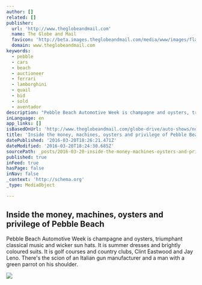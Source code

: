 ```yaml
---
author: []
related: []
publisher:
  url: 'http://www.theglobeandmail.com'
  name: The Globe and Mail
  favicon: 'http://beta.images.theglobeandmail.com/media/www/images/flag/favicon.ico'
  domain: www.theglobeandmail.com
keywords:
  - pebble
  - cars
  - beach
  - auctioneer
  - ferrari
  - lamborghini
  - quail
  - bid
  - sold
  - aventador
description: "Pebble Beach Automotive Week is champagne and oysters, triumphant classical music and wicker sun hats. It is summer dresses and brightly coloured suits. It is golf courses and country clubs, Clint Eastwood and Jay Leno. There's the scion of an Italian gun manufacturer and a man with a green parrot on his shoulder."
inLanguage: en
app_links: []
isBasedOnUrl: 'http://www.theglobeandmail.com/globe-drive/auto-shows/north-america/inside-the-money-machines-oysters-and-privilege-of-pebble-beach/article26108156/'
title: 'Inside the money, machines, oysters and privilege of Pebble Beach'
datePublished: '2016-03-20T18:26:21.471Z'
dateModified: '2016-03-20T18:24:30.685Z'
sourcePath: _posts/2016-03-20-inside-the-money-machines-oysters-and-privilege-of-pebble.md
published: true
inFeed: true
hasPage: false
inNav: false
_context: 'http://schema.org'
_type: MediaObject

---
```

<article style=""><h1>Inside the money, machines, oysters and privilege of Pebble Beach</h1><p>Pebble Beach Automotive Week is champagne and oysters, triumphant classical music and wicker sun hats. It is summer dresses and brightly coloured suits. It is golf courses and country clubs, Clint Eastwood and Jay Leno. There's the scion of an Italian gun manufacturer and a man with a green parrot on his shoulder.</p><img src="http://static.theglobeandmail.ca/0ce/globe-drive/auto-shows/north-america/article26108146.ece/ALTERNATES/w620/Pebble+for+Globe+-+12+of+13.jpg" /></article>